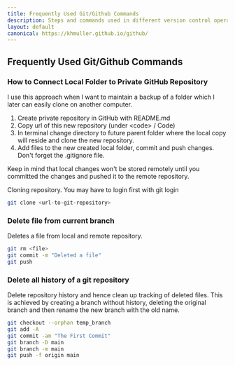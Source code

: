```yaml
---
title: Frequently Used Git/Github Commands
description: Steps and commands used in different version control operations
layout: default
canonical: https://khmuller.github.io/github/
---
```


## Frequently Used Git/Github Commands

### How to Connect Local Folder to Private GitHub Repository
I use this approach when I want to maintain a backup of a folder which I later can easily clone on another computer.

1. Create private repository in GitHub with README.md
2. Copy url of this new repository (under &lt;code&gt; / Code)
3. In terminal change directory to future parent folder where the local copy will reside and clone the new repository.
4. Add files to the new created local folder, commit and push changes. Don't forget the .gitignore file. 

Keep in mind that local changes won't be stored remotely until you committed the changes and pushed it to the remote repository.

Cloning repository. You may have to login first with git login
~~~bash
git clone <url-to-git-repository>
~~~

### Delete file from current branch
Deletes a file from local and remote repository.

~~~bash
git rm <file>
git commit -m "Deleted a file"
git push
~~~

### Delete all history of a git repository
Delete repository history and hence clean up tracking of deleted files. This is achieved by creating a branch without history, deleting the original branch and then rename the new branch with the old name.

~~~bash
git checkout --orphan temp_branch
git add -A
git commit -am "The First Commit"
git branch -D main
git branch -m main
git push -f origin main
~~~


